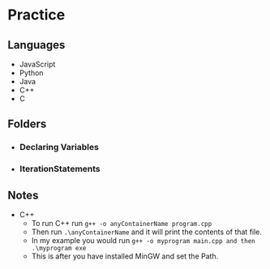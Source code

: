 # Practice

## Languages
- JavaScript
- Python
- Java
- C++
- C

## Folders
- ### Declaring Variables
- ### IterationStatements

## Notes
- C++
    - To run C++ run ```g++ -o anyContainerName program.cpp```
    - Then run ```.\anyContainerName``` and it will print the contents of that file.
    - In my example you would run ```g++ -o myprogram main.cpp and then .\myprogram exe```
    - This is after you have installed MinGW and set the Path.